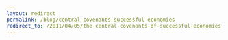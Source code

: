 ```yaml
---
layout: redirect
permalink: /blog/central-covenants-successful-economies
redirect_to: /2011/04/05/the-central-covenants-of-successful-economies
---
```

